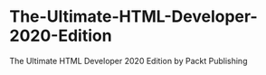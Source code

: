 


# The-Ultimate-HTML-Developer-2020-Edition
The Ultimate HTML Developer 2020 Edition by Packt Publishing
